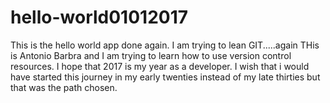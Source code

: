 # hello-world01012017
This is the hello world app done again. I am trying to lean GIT.....again
THis is Antonio Barbra and I am trying to learn how to use version control resources. I hope that 2017 is my year as a developer. I wish that i would have started this journey in my early twenties instead of my late thirties but that was the path chosen.
